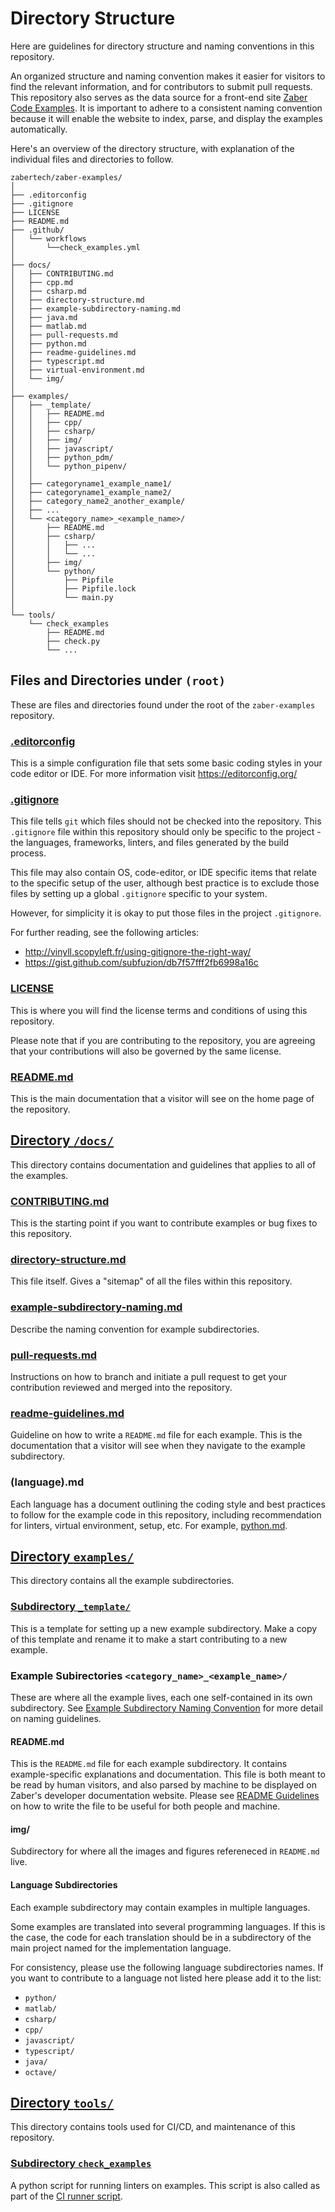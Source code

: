 # Directory Structure

Here are guidelines for directory structure and naming conventions in this repository.

An organized structure and naming convention makes it easier for visitors
to find the relevant information, and for contributors to submit pull requests.
This repository also serves as the data source for a front-end site
[Zaber Code Examples](https://software.zaber.com/examples).
It is important to adhere to a consistent naming convention because it will
enable the website to index, parse, and display the examples automatically.

Here's an overview of the directory structure, with explanation of the individual
files and directories to follow.

    zabertech/zaber-examples/
    │
    ├── .editorconfig
    ├── .gitignore
    ├── LICENSE
    ├── README.md
    ├── .github/
    │   └── workflows
    │       └──check_examples.yml
    │   
    ├── docs/
    │   ├── CONTRIBUTING.md
    │   ├── cpp.md
    │   ├── csharp.md
    │   ├── directory-structure.md
    │   ├── example-subdirectory-naming.md
    │   ├── java.md
    │   ├── matlab.md
    │   ├── pull-requests.md
    │   ├── python.md
    │   ├── readme-guidelines.md
    │   ├── typescript.md
    │   ├── virtual-environment.md
    │   └── img/
    │
    ├── examples/
    │   ├── _template/
    │   │   ├── README.md
    │   │   ├── cpp/
    │   │   ├── csharp/
    │   │   ├── img/
    │   │   ├── javascript/
    │   │   ├── python_pdm/
    │   │   └── python_pipenv/
    │   │
    │   ├── categoryname1_example_name1/
    │   ├── categoryname1_example_name2/
    │   ├── category_name2_another_example/
    │   ├── ...
    │   └── <category_name>_<example_name>/
    │       ├── README.md
    │       ├── csharp/
    │       │   ├── ...
    │       │   └── ...
    │       ├── img/
    │       └── python/
    │           ├── Pipfile
    │           ├── Pipfile.lock
    │           └── main.py
    │
    └── tools/
        └── check_examples
            ├── README.md
            ├── check.py
            └── ...

## Files and Directories under `(root)`

These are files and directories found under the root of the `zaber-examples` repository.

### [.editorconfig](../.editorconfig)

This is a simple configuration file that sets some basic coding styles in your code editor or IDE.
For more information visit <https://editorconfig.org/>

### [.gitignore](../.gitignore)

This file tells `git` which files should not be checked into the repository.
This `.gitignore` file within this repository should only be specific to the project -
the languages, frameworks, linters, and files generated by the build process.

This file may also contain OS, code-editor, or IDE specific items that relate to the specific
setup of the user, although best practice is to exclude those files
by setting up a global `.gitignore` specific to your system.

However, for simplicity it is okay to put those files in the project `.gitignore`.

For further reading, see the following articles:

- <http://vinyll.scopyleft.fr/using-gitignore-the-right-way/>
- <https://gist.github.com/subfuzion/db7f57fff2fb6998a16c>

### [LICENSE](../LICENSE)

This is where you will find the license terms and conditions of using this repository.

Please note that if you are contributing to the repository,
you are agreeing that your contributions will also be governed by the same license.

### [README.md](../README.md)

This is the main documentation that a visitor will see on the home page of the repository.

## [Directory `/docs/`](../docs/)

This directory contains documentation and guidelines that applies to all of the examples.

### [CONTRIBUTING.md](CONTRIBUTING.md)

This is the starting point if you want to contribute examples or bug fixes to this repository.

### [directory-structure.md](directory-structure.md)

This file itself.  Gives a "sitemap" of all the files within this repository.

### [example-subdirectory-naming.md](example-subdirectory-naming.md)

Describe the naming convention for example subdirectories.

### [pull-requests.md](pull-requests.md)

Instructions on how to branch and initiate a pull request to get your contribution reviewed
and merged into the repository.

### [readme-guidelines.md](readme-guidelines.md)

Guideline on how to write a `README.md` file for each example.
This is the documentation that a visitor will see when they navigate to the example subdirectory.

### (language).md

Each language has a document outlining the coding style and best practices to follow
for the example code in this repository, including recommendation for linters,
virtual environment, setup, etc.  For example, [python.md](python.md).

## [Directory `examples/`](../examples/)

This directory contains all the example subdirectories.

### [Subdirectory `_template/`](../examples/_template/)

This is a template for setting up a new example subdirectory.  Make a copy of this template and
rename it to make a start contributing to a new example.

### Example Subirectories `<category_name>_<example_name>/`

These are where all the example lives, each one self-contained in its own subdirectory.
See [Example Subdirectory Naming Convention](example-subdirectory-naming.md) for more detail
on naming guidelines.

#### README.md

This is the `README.md` file for each example subdirectory.  It contains example-specific
explanations and documentation.  This file is both meant to be read by human visitors, and also
parsed by machine to be displayed on Zaber's developer documentation website.
Please see [README Guidelines](readme-guidelines.md) on how to write the file to be useful for
both people and machine.

#### img/

Subdirectory for where all the images and figures refereneced in `README.md` live.

#### Language Subdirectories

Each example subdirectory may contain examples in multiple languages.

Some examples are translated into several programming languages.
If this is the case, the code for each translation should be in a subdirectory of the main project
named for the implementation language.

For consistency, please use the following language subdirectories names.
If you want to contribute to a language not listed here please add it to the list:

- `python/`
- `matlab/`
- `csharp/`
- `cpp/`
- `javascript/`
- `typescript/`
- `java/`
- `octave/`

## [Directory `tools/`](../tools/)

This directory contains tools used for CI/CD, and maintenance of this repository.

### [Subdirectory `check_examples`](../tools/check_examples/)

A python script for running linters on examples.
This script is also called as part of the [CI runner script](../.github/workflows/check_examples.yml).
